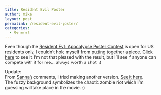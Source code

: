 ```yaml
---
title: Resident Evil Poster
author: mike
layout: post
permalink: /resident-evil-poster/
categories:
  - General
---
```

Even though the <a target="_blank" href="http://www.sonypictures.com/movies/residentevilapocalypse/postercontest/">Resident Evil: Apocalypse Poster Contest</a> is open for US residents only, I couldn&#8217;t hold myself from putting together a piece. <a target="_blank" href="http://www.redvolume.com/gallery/displayimage.php?album=4&#038;pos=0">Click here</a> to see it. I&#8217;m not that pleased with the result, but I&#8217;ll see if anyone can compete with it for me&#8230; always worth a shot. :) 

Update:  
From <a target="_blank" href="http://www.yukio.se/blog/">Sanna&#8217;s</a> comments, I tried making another version. <a target="_blank" href="http://www.redvolume.com/gallery/displayimage.php?album=4&#038;pos=1">See it here</a>.  
The fuzzy background symbolizes the chaotic zombie riot which I&#8217;m guessing will take place in the movie. :)